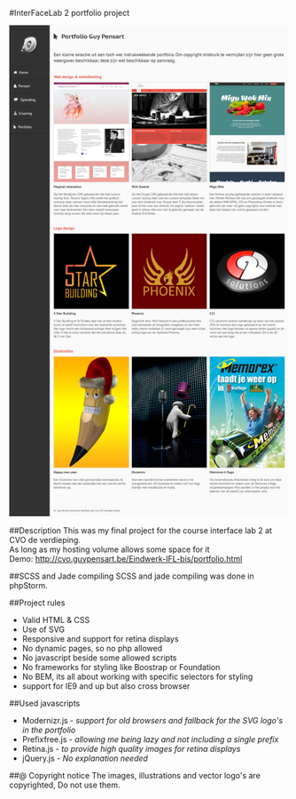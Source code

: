 #InterFaceLab 2 portfolio project

![alt text](cover.jpg "IFL2 pensart portfolio")

##Description
This was my final project for the course interface lab 2 at CVO de verdieping.  
As long as my hosting volume allows some space for it  
Demo: http://cvo.guypensart.be/Eindwerk-IFL-bis/portfolio.html

##SCSS and Jade compiling
SCSS and jade compiling was done in phpStorm.

##Project rules
* Valid HTML & CSS
* Use of SVG
* Responsive and support for retina displays
* No dynamic pages, so no php allowed
* No javascript beside some allowed scripts
* No frameworks for styling like Boostrap or Foundation
* No BEM, its all about working with specific selectors for styling
* support for IE9 and up but also cross browser

##Used javascripts
* Modernizr.js - _support for old browsers and fallback for the SVG logo's in the portfolio_
* Prefixfree.js - _allowing me being lazy and not including a single prefix_
* Retina.js - _to provide high quality images for retina displays_
* jQuery.js - _No explanation needed_

##@ Copyright notice
The images, illustrations and vector logo's are copyrighted, Do not use them.